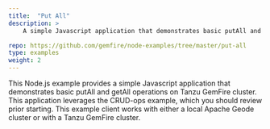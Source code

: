 ```yaml
---
title:  "Put All"
description: >
    A simple Javascript application that demonstrates basic putAll and getAll operations on Tanzu GemFire cluster. This application leverages the CRUD-ops example, which you should review prior starting.

repo: https://github.com/gemfire/node-examples/tree/master/put-all
type: examples
weight: 2
---
```


This Node.js example provides a simple Javascript application that demonstrates basic putAll and getAll operations on Tanzu GemFire cluster. This application leverages the CRUD-ops example, which you should review prior starting. This example client works with either a local Apache Geode cluster or with a Tanzu GemFire cluster.
